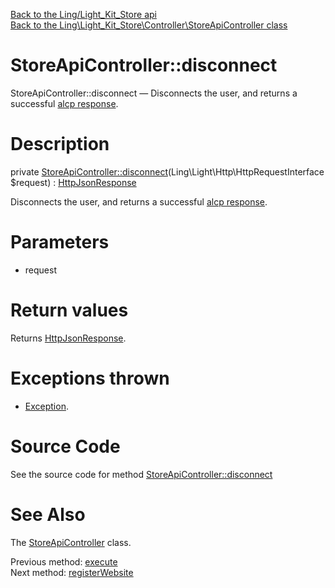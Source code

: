[Back to the Ling/Light_Kit_Store api](https://github.com/lingtalfi/Light_Kit_Store/blob/master/doc/api/Ling/Light_Kit_Store.md)<br>
[Back to the Ling\Light_Kit_Store\Controller\StoreApiController class](https://github.com/lingtalfi/Light_Kit_Store/blob/master/doc/api/Ling/Light_Kit_Store/Controller/StoreApiController.md)


StoreApiController::disconnect
================



StoreApiController::disconnect — Disconnects the user, and returns a successful [alcp response](https://github.com/lingtalfi/Light_AjaxHandler/blob/master/doc/pages/alcp-response.md).




Description
================


private [StoreApiController::disconnect](https://github.com/lingtalfi/Light_Kit_Store/blob/master/doc/api/Ling/Light_Kit_Store/Controller/StoreApiController/disconnect.md)(Ling\Light\Http\HttpRequestInterface $request) : [HttpJsonResponse](https://github.com/lingtalfi/Light/blob/master/doc/api/Ling/Light/Http/HttpJsonResponse.md)




Disconnects the user, and returns a successful [alcp response](https://github.com/lingtalfi/Light_AjaxHandler/blob/master/doc/pages/alcp-response.md).




Parameters
================


- request

    


Return values
================

Returns [HttpJsonResponse](https://github.com/lingtalfi/Light/blob/master/doc/api/Ling/Light/Http/HttpJsonResponse.md).


Exceptions thrown
================

- [Exception](http://php.net/manual/en/class.exception.php).&nbsp;







Source Code
===========
See the source code for method [StoreApiController::disconnect](https://github.com/lingtalfi/Light_Kit_Store/blob/master/Controller/StoreApiController.php#L83-L101)


See Also
================

The [StoreApiController](https://github.com/lingtalfi/Light_Kit_Store/blob/master/doc/api/Ling/Light_Kit_Store/Controller/StoreApiController.md) class.

Previous method: [execute](https://github.com/lingtalfi/Light_Kit_Store/blob/master/doc/api/Ling/Light_Kit_Store/Controller/StoreApiController/execute.md)<br>Next method: [registerWebsite](https://github.com/lingtalfi/Light_Kit_Store/blob/master/doc/api/Ling/Light_Kit_Store/Controller/StoreApiController/registerWebsite.md)<br>

